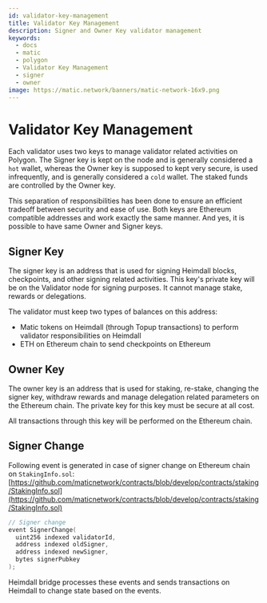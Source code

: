 ```yaml
---
id: validator-key-management
title: Validator Key Management
description: Signer and Owner Key validator management
keywords:
  - docs
  - matic
  - polygon
  - Validator Key Management
  - signer
  - owner
image: https://matic.network/banners/matic-network-16x9.png 
---
```


# **Validator Key Management**

Each validator uses two keys to manage validator related activities on Polygon. The Signer key is kept on the node and is generally considered a `hot` wallet, whereas the Owner key is supposed to kept very secure, is used infrequently, and is generally considered a `cold` wallet. The staked funds are controlled by the Owner key. 

This separation of responsibilities has been done to ensure an efficient tradeoff between security and ease of use. Both keys are Ethereum compatible addresses and work exactly the same manner. And yes, it is possible to have same Owner and Signer keys.

## **Signer Key**

The signer key is an address that is used for signing Heimdall blocks, checkpoints, and other signing related activities. This key's private key will be on the Validator node for signing purposes. It cannot manage stake, rewards or delegations.

The validator must keep two types of balances on this address:

- Matic tokens on Heimdall (through Topup transactions) to perform validator responsibilities on Heimdall
- ETH on Ethereum chain to send checkpoints on Ethereum

## **Owner Key**

The owner key is an address that is used for staking, re-stake, changing the signer key, withdraw rewards and manage delegation related parameters on the Ethereum chain. The private key for this key must be secure at all cost.

All transactions through this key will be performed on the Ethereum chain.

## **Signer Change**

Following event is generated in case of signer change on Ethereum chain on `StakingInfo.sol`: [https://github.com/maticnetwork/contracts/blob/develop/contracts/staking/StakingInfo.sol](https://github.com/maticnetwork/contracts/blob/develop/contracts/staking/StakingInfo.sol)

```go
// Signer change
event SignerChange(
  uint256 indexed validatorId,
  address indexed oldSigner,
  address indexed newSigner,
  bytes signerPubkey
);
```

Heimdall bridge processes these events and sends transactions on Heimdall to change state based on the events.